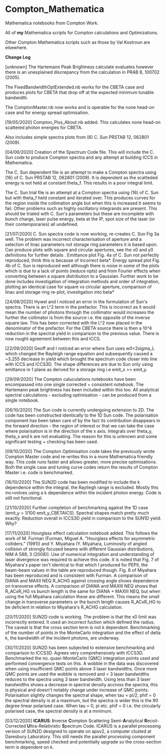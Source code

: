 # Compton_Mathematica
Mathematica notebooks from Compton Work.

All of **my** Mathematica scripts for Compton calculations and Optimizations.

Other Compton Mathematica scripts such as those by Val Kostroun are elsewhere.

__Change Log__

[unknown] The Hartemann Peak Brightness calculate evaluates however there is an unexplained discrepancy from the calculation in PRAB 8, 100702 (2005).

The FixedBandwidthOptExtended.nb works for the CBETA case and produces plots for CBETA that drop off at the expected minimum tunable bandwidth. 

The ComptonMaster.nb now works and is operable for the none head-on case and for energy spread optimisation.

[19/05/2020] Compton_Piss_About.nb added. This calculates none head-on scattered photon energies for CBETA.

Also includes simple spectra plots from (6) C. Sun PRSTAB 12, 062801 (2009).

[04/06/2020] Creation of the Spectrum Code file. This will include the C. Sun code to produce Compton spectra and any attempt at building ICCS in Mathematica.

The C. Sun dependent file is an attempt to make a Compton spectra using (16) of C. Sun PRSTAB 12, 062801 (2009). It is dependent as the scatteded energy is not held at constant theta_f. This results in a poor integral limit.

The C. Sun trial file is an attempt at a Compton spectra using (16) of C. Sun but with theta_f held constant and iterated over. This produces curves for the region inside the collimation angle but when this is increased it seems to fail. Other problems such as highly oscillatory integrands are present. This should be trialed with C. Sun's parameters but these are incomplete with bunch charge, laser pulse energy, beta at the IP, spot size of the laser (or their contemporaries) all undefined.  

[21/07/2020] C. Sun spectra code is now working, re-creates C. Sun Fig 3a well. The problem was incorrect characterisation of aperture and a selection of linac parameters not storage ring parameters it is based upon. Can produce plots with square and circular apertures, see the x0 and y0 definitions for further details . Emittance plot Fig. 4a of C. Sun not perfectly reproduced, think this is because of incorrect beta*. Energy spread plot Fig. 4b of C. Sun is reproduced well although there is noise in some of the plots which is due to a lack of points (reduce npts) and from Fourier effects when converting between a square distribution to a Gaussian. Further work to be done includes investigation of integration methods and order of integration, plotting an identical case for square vs circular aperture, comparison of linac and storage ring re-plot, investigation into beta*  

[24/08/2020] Hywel and I noticed an error in the formulation of Sun's spectra. There is an L^2 term in the prefactor. This is incorrect as it would mean the number of photons through the coillimator would increases the further the collimator is from the source i.e. the opposite of the inverse square law. This has been corrected with the L^2 now placed in the denominator of the prefactor. For the CBETA source there is then a 10^4 reduction in the spectral yield in comparison to the previous value. There is now rought agreement between this and ICCS.

[22/09/2020] Geoff and I noticed an error where Sun uses w0=2sigma_L which changed the Rayleigh range equation and subsequently caused a ~3.255 decrease in yield which brought the spectrum code closer into line with ICCS and ICCS3D. The shape differences are due to Sun only using emittance in 1 plane as derived for a storage ring i.e emit_x >> emit_y.

[29/09/2020] The Compton caluculations notebooks have been encompassed into one single corrected + consistent notebook. The Hartemann peak brightness has been included within this too. All analytical spectral calculations - excluding optimisation - can be produced from a single notebook.  

[06/10/2020] The Sun code is currently undergoing extension to 2D. The code has been constructed identically to the 1D Sun code. The polarisation component has been taken care of by the fact its contribution disappears in the forward direction - the region of interest or that we can take the case where polarisation is in the direction of the x axis. Integrals over theta_y, theta_x and k are not evaluating. The reason for this is unknown and some significant testing + checking has been used. 

[09/10/2020] The Compton Optimisation code takes the previously wrote Compton Master code and re-writes this in a more Mathematica friendly way. This code runs faster and allows greater, more precise optimisations. Both the single case and tuning curve codes return the results of Compton Master i.e. code is benchmarked.

[16/10/2020] The SUN2D code has been modified to include the k dependence within the integral, the Rayliegh range is excluded. Mostly this inc=volves using a k dependence within the incident photon energy. Code is still not functional.

[21/10/2020] Further completion of benchmarking against the 1D case (emit_y = 1/100 emit_y_CBETAICS). Spectral shapes match pretty much exactly. Reduction overall in ICCS3D yield in comparison to the SUN1D yield. Why? 

[17/11/2020] Hourglass effect calculation notebook added. This follows the work of M. Furman (Furman, Miguel A. "Hourglass effects for asymmetric colliders." (1991)) and Y. Miyahara (Y. Miyahara, Luminosity of angled collision of strongly focused beams with different Gaussian distributions, NIM A 588, 3 (2008)). Use of numerical integration and understanding of laser divergence was required to achieve this code. It is noted that Fig. 7 of Miyahara's paper isn't identical to that which I produced for PEPII, the beam-beam values in the table are reproduced though. Fig. 6 of Miyahara has been reproduced and is consistent with Furman. A comparison of DIANA and MAXII NEQ R_ACHG against crossing angle shows dependence on transverse effects. A comparison of DIANA and MAXIII NEQ shows that R_ACxR_HG vs bunch length is the same for DIANA + MAXIII NEQ, but when using the full Miyahara calculation these are different. This means the small change in transverse parameters or the bunch length causes R_ACxR_HG to be deficient in relation to Miyahara's R_ACHG calculation. 

[20/11/2020] SUN2D code is working. The problem is that the x0 limit was incorrectly entered. It used an incorrect fuction which defined the radius. The caveat is that the cross section term is not k dependent. Benchmarking of the number of points in the MonteCarlo integration and the effect of delta k, the bandwidth of the incident photons, are underway. 

[30/11/2020] SUN2D has been subjected to extensive benchmarking and comparison to ICCS3D. Agrees very comprehensively with ICCS3D. Benchmarked the no. quasi-MonteCarlo (QMC) integration points used and performed convergence tests on this. A wobble in the data was discovered when using insufficient QMC points above 3 laser bandwidths. Once more QMC points are used the wobble is removed and < 3 laser bandwidths reduces to the spectra using 3 laser bandwidth. Using less than 3 laser bandwidths shows a decrease in spectral density accross the spectra, this is physical and doesn't notably change under increase of QMC points. Polarisation slightly changes the spectral shape, when tau = pi/2, phif = 0 the spectral density is at a maximum, but the spectra is wider this is the 90 degree linear polarised case. When tau = 0, pi etc. phif = 0 i.e. the circularly polarised case, the spectral density is at a minimum.   

[03/12/2020] **ICARUS**: **I**nverse **C**ompton Scattering Semi-**A**nalytical **R**ecoil-Corrected **U**ltra-Relativistic **S**pectrum Code. ICARUS is a parallel processing version of SUN2D designed to operate on apsv2, a computer clusted at Daresbury Laboratory. This still needs the parallel processing component benchmarking, speed checked and potentially upgrade so the cross-section term is dependent on k. 
